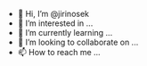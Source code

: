 - 👋 Hi, I’m @jirinosek
- 👀 I’m interested in ...
- 🌱 I’m currently learning ...
- 💞️ I’m looking to collaborate on ...
- 📫 How to reach me ...

<!---
jirinosek/jirinosek is a ✨ special ✨ repository because its `README.md` (this file) appears on your GitHub profile.
You can click the Preview link to take a look at your changes.
--->
